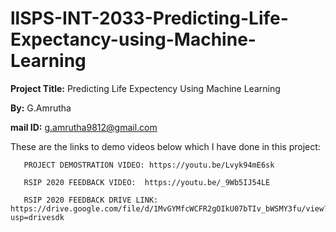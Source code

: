 # llSPS-INT-2033-Predicting-Life-Expectancy-using-Machine-Learning

**Project Title:** Predicting Life Expectency Using Machine Learning

**By:** G.Amrutha

**mail ID:** g.amrutha9812@gmail.com
  
  These are the links to  demo videos below which I have done in this project:
  
       PROJECT DEMOSTRATION VIDEO: https://youtu.be/Lvyk94mE6sk
       
       RSIP 2020 FEEDBACK VIDEO:  https://youtu.be/_9Wb5IJ54LE
       
       RSIP 2020 FEEDBACK DRIVE LINK:  https://drive.google.com/file/d/1MvGYMfcWCFR2gOIkU07bTIv_bWSMY3fu/view?usp=drivesdk
